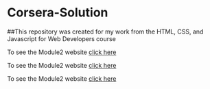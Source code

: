 # Corsera-Solution
##This repository was created for my work from the HTML, CSS, and Javascript for Web Developers course

To see the Module2 website [click here](https://ilyapitukhgit.github.io/Corsera-Solution/module2-solution/index.html)

To see the Module2 website [click here](https://ilyapitukhgit.github.io/Corsera-Solution/module3-solution/index.html)

To see the Module2 website [click here](https://ilyapitukhgit.github.io/Corsera-Solution/module4-solution/index.html)
